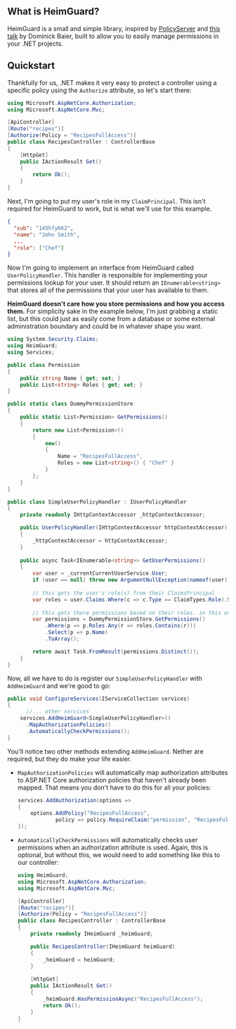 ## What is HeimGuard?

HeimGuard is a small and simple library, inspired by [PolicyServer](https://policyserver.io/) and [this talk](https://www.youtube.com/watch?v=Dlrf85NTuAU) by Dominick Baier, built to allow you to easily manage permissions in your .NET projects.

## Quickstart

Thankfully for us, .NET makes it very easy to protect a controller using a specific policy using the `Authorize` attribute, so let's start there:

```csharp
using Microsoft.AspNetCore.Authorization;
using Microsoft.AspNetCore.Mvc;

[ApiController]
[Route("recipes")]
[Authorize(Policy = "RecipesFullAccess")]
public class RecipesController : ControllerBase
{    
    [HttpGet]
    public IActionResult Get()
    {
        return Ok();
    }
}
```

Next, I'm going to put my user's role in my `ClaimPrincipal`. This isn't required for HeimGuard to work, but is what we'll use for this example.

```json	
{
  "sub": "145hfy662",
  "name": "John Smith",
  ...
  "role": ["Chef"]
}
```

Now I'm going to implement an interface from HeimGuard called `UserPolicyHandler`. This handler is responsible for implementing your permissions lookup for your user. It should return an `IEnumerable<string>` that stores all of the permissions that your user has available to them. 

**HeimGuard doesn't care how you store permissions and how you access them.** For simplicity sake in the example below, I'm just grabbing a static list, but this could just as easily come from a database or some external administration boundary and could be in whatever shape you want.

```csharp
using System.Security.Claims;
using HeimGuard;
using Services;

public class Permission 
{
    public string Name { get; set; }
    public List<string> Roles { get; set; }
}

public static class DummyPermissionStore
{
    public static List<Permission> GetPermissions()
    {
        return new List<Permission>()
        {
            new()
            {
                Name = "RecipesFullAccess",
                Roles = new List<string>() { "Chef" }
            }
        };
    }
}

public class SimpleUserPolicyHandler : IUserPolicyHandler
{
    private readonly IHttpContextAccessor _httpContextAccessor;

    public UserPolicyHandler(IHttpContextAccessor httpContextAccessor)
    {
        _httpContextAccessor = httpContextAccessor;
    }
    
    public async Task<IEnumerable<string>> GetUserPermissions()
    {
        var user = _currentCurrentUserService.User;
        if (user == null) throw new ArgumentNullException(nameof(user));
				
      	// this gets the user's role(s) from their ClaimsPrincipal
        var roles = user.Claims.Where(c => c.Type == ClaimTypes.Role).Select(r => r.Value).ToArray();
      
      	// this gets there permissions based on their roles. in this example, it's just using a static list
        var permissions = DummyPermissionStore.GetPermissions()
            .Where(p => p.Roles.Any(r => roles.Contains(r)))
            .Select(p => p.Name)
          	.ToArray();

        return await Task.FromResult(permissions.Distinct());
    }
}
```

Now, all we have to do is register our `SimpleUserPolicyHandler` with `AddHeimGuard` and we're good to go:

```c#
public void ConfigureServices(IServiceCollection services)
{
	  //... other services
    services.AddHeimGuard<SimpleUserPolicyHandler>()
      .MapAuthorizationPolicies()
      .AutomaticallyCheckPermissions();
}
```

You'll notice two other methods extending `AddHeimGuard`. Nether are required, but they do make your life easier.

- `MapAuthorizationPolicies` will automatically map authorization attributes to ASP.NET Core authorization policies that haven't already been mapped. That means you don't have to do this for all your policies:

  ```csharp
  services.AddAuthorization(options =>
  {
      options.AddPolicy("RecipesFullAccess",
              policy => policy.RequireClaim("permission", "RecipesFullAccess"));
  });
  ```

- `AutomaticallyCheckPermissions` will automatically checks user permissions when an authorization attribute is used. Again, this is optional, but without this, we would need to add something like this to our controller:

  ```csharp
  using HeimGuard;
  using Microsoft.AspNetCore.Authorization;
  using Microsoft.AspNetCore.Mvc;
  
  [ApiController]
  [Route("recipes")]
  [Authorize(Policy = "RecipesFullAccess")]
  public class RecipesController : ControllerBase
  {
      private readonly IHeimGuard _heimGuard;
  
      public RecipesController(IHeimGuard heimGuard)
      {
          _heimGuard = heimGuard;
      }
      
      [HttpGet]
      public IActionResult Get()
      {
          _heimGuard.HasPermissionAsync("RecipesFullAccess");
          return Ok();
      }
  }
  ```

